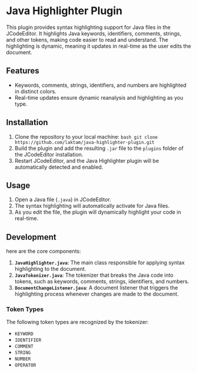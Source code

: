 # Java Highlighter Plugin
This plugin provides syntax highlighting support for Java files in the JCodeEditor. It highlights Java keywords, identifiers, comments, strings, and other tokens, making code easier to read and understand. The highlighting is dynamic, meaning it updates in real-time as the user edits the document. 
## Features 
- Keywords, comments, strings, identifiers, and numbers are highlighted in distinct colors.
- Real-time updates ensure dynamic reanalysis and highlighting as you type.
## Installation 
1. Clone the repository to your local machine: ```bash git clone https://github.com/laktam/java-highlighter-plugin.git ```
2. Build the plugin and add the resulting `.jar` file to the `plugins` folder of the JCodeEditor installation. 
3. Restart JCodeEditor, and the Java Highlighter plugin will be automatically detected and enabled.
## Usage 
1. Open a Java file (`.java`) in JCodeEditor.
2. The syntax highlighting will automatically activate for Java files.
3. As you edit the file, the plugin will dynamically highlight your code in real-time.
## Development 
here are the core components: 
1. **`JavaHighlighter.java`**: The main class responsible for applying syntax highlighting to the document.
2. **`JavaTokenizer.java`**: The tokenizer that breaks the Java code into tokens, such as keywords, comments, strings, identifiers, and numbers.
3. **`DocumentChangeListener.java`**: A document listener that triggers the highlighting process whenever changes are made to the document.
### Token Types
The following token types are recognized by the tokenizer:
   - `KEYWORD`
   - `IDENTIFIER`
   - `COMMENT`
   - `STRING`
   - `NUMBER`
   - `OPERATOR`
